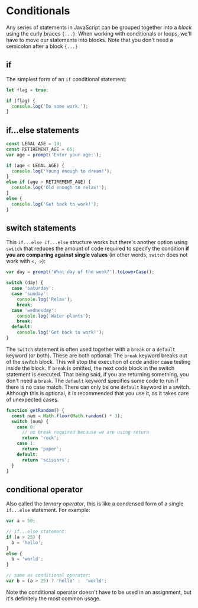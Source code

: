 # Conditionals

Any series of statements in JavaScript can be grouped together into a *block* using the curly braces `{...}`. When working with conditionals or loops, we'll have to move our statements into blocks. Note that you don't need a semicolon after a block `{...}`

## if

The simplest form of an `if` conditional statement:

```javascript
let flag = true;

if (flag) {
  console.log('Do some work.');
}
```


## if...else statements

```javascript
const LEGAL_AGE = 19;  
const RETIREMENT_AGE = 65;
var age = prompt('Enter your age:');

if (age < LEGAL_AGE) {
  console.log('Young enough to dream!');
}
else if (age > RETIREMENT_AGE) {
  console.log('Old enough to relax!');
}
else {
  console.log('Get back to work!');
}
```


## switch statements

This `if...else if...else` structure works but there's another option using `switch` that reduces the amount of code required to specify the condition **if you are comparing against single values** (in other words, `switch` does not work with `<, >`):

```javascript
var day = prompt('What day of the week?').toLowerCase();

switch (day) {
  case 'saturday':
  case 'sunday':
    console.log('Relax');
    break;
  case 'wednesday':
    console.log('Water plants');
    break;
  default:
    console.log('Get back to work!');
}
```

The `switch` statement is often used together with a `break` or a `default` keyword (or both). These are both optional:
The `break` keyword breaks out of the switch block. This will stop the execution of code and/or case testing inside the block. If `break` is omitted, the next code block in the switch statement is executed. That being said, if you are returning something, you don't need a `break`. The `default` keyword specifies some code to run if there is no case match. There can only be one `default` keyword in a switch. Although this is optional, it is recommended that you use it, as it takes care of unexpected cases.

```javascript
function getRandom() {
  const num = Math.floor(Math.random() * 3);
  switch (num) {
    case 0:
      // no break required because we are using return
      return 'rock';
    case 1:
      return 'paper';
    default:
      return 'scissors';
  }
}
```


## conditional operator

Also called the *ternary operator*, this is like a condensed form of a single `if...else` statement. For example:

```javascript
var a = 50;

// if...else statement:
if (a > 25) {
  b = 'hello';
}
else {
  b = 'world';
}

// same as conditional operator:
var b = (a > 25) ? 'hello' :  'world';
```

Note the conditional operator doesn't have to be used in an assignment, but it's definitely the most common usage.
